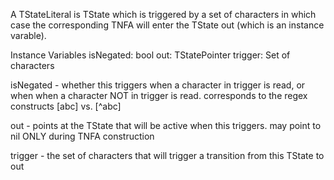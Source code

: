 A TStateLiteral is TState which is triggered by a set of characters in which case the corresponding TNFA will enter the TState out (which is an instance varable).

Instance Variables
	isNegated:		bool
	out:		TStatePointer
	trigger:		Set of characters

isNegated
	- whether this triggers when a character in trigger is read, or when when a character NOT in trigger is read. corresponds to the regex constructs [abc] vs. [^abc]

out
	- points at the TState that will be active when this triggers. may point to nil ONLY during TNFA construction

trigger
	- the set of characters that will trigger a transition from this TState to out
